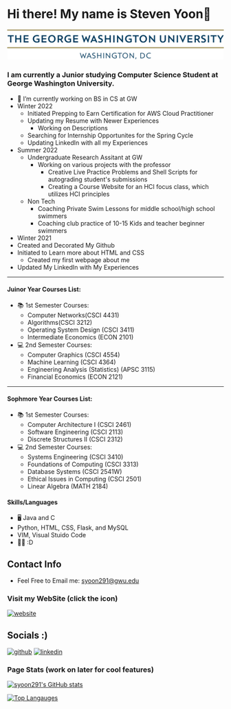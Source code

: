 # Hi there! My name is Steven Yoon👋

![I am a Senior](https://github.com/syoon291/syoon291/blob/main/gw_horizontal_2c.png)

### I am currently a Junior studying Computer Science Student at George Washington University. 

- 🔭 I’m currently working on BS in CS at GW
- Winter 2022
  - Initiated Prepping to Earn Certification for AWS Cloud Practitioner
  - Updating my Resume with Newer Experiences
    - Working on Descriptions
  - Searching for Internship Opportunites for the Spring Cycle
  - Updating LinkedIn with all my Experiences
- Summer 2022
  - Undergraduate Research Assitant at GW
    - Working on various projects with the professor
      - Creative Live Practice Problems and Shell Scripts for autograding student's submissions
      - Creating a Course Website for an HCI focus class, which utilizes HCI principles
  - Non Tech
    - Coaching Private Swim Lessons for middle school/high school swimmers
    - Coaching club practice of 10-15 Kids and teacher beginner swimmers
-  Winter 2021
  - Created and Decorated My Github
  - Initiated to Learn more about HTML and CSS
    - Created my first webpage about me
  - Updated My LinkedIn with My Experiences

---
#### Juinor Year Courses List: 
- 📚 1st Semester Courses: 
  - Computer Networks(CSCI 4431)
  - Algorithms(CSCI 3212)
  - Operating System Design (CSCI 3411) 
  - Intermediate Economics (ECON 2101)
- 💻 2nd Semester Courses: 
  - Computer Graphics (CSCI 4554)
  - Machine Learning (CSCI 4364)
  - Engineering Analysis (Statistics) (APSC 3115)
  - Financial Economics (ECON 2121)
---
#### Sophmore Year Courses List: 
- 📚 1st Semester Courses: 
  - Computer Architecture I (CSCI 2461)
  - Software Engineering (CSCI 2113)
  - Discrete Structures II (CSCI 2312) 
- 💻 2nd Semester Courses: 
  - Systems Engineering (CSCI 3410)
  - Foundations of Computing (CSCI 3313)
  - Database Systems (CSCI 2541W)
  - Ethical Issues in Computing (CSCI 2501)
  - Linear Algebra (MATH 2184)
#### Skills/Languages
- 🖥 Java and C 
- Python, HTML, CSS, Flask, and MySQL
- VIM, Visual Stuido Code
- 👨‍💻 :D

## Contact Info 
  * Feel Free to Email me: syoon291@gwu.edu
### Visit my WebSite (click the icon)
[<img src='https://cdn.jsdelivr.net/npm/simple-icons@3.0.1/icons/icloud.svg' alt='website' height='40'>](https://syoon291.github.io/myWebsite/)  


## Socials :) 
[<img src='https://cdn.jsdelivr.net/npm/simple-icons@3.0.1/icons/github.svg' alt='github' height='40'>](https://github.com/syoon291)  [<img src='https://cdn.jsdelivr.net/npm/simple-icons@3.0.1/icons/linkedin.svg' alt='linkedin' height='40'>](https://www.linkedin.com/in/syoon291)  



### Page Stats (work on later for cool features)
[![syoon291's GitHub stats](https://github-readme-stats.vercel.app/api?username=syoon291&show_icons=true&theme=dracula)](https://github.com/syoon291/github-readme-stats)

[![Top Langauges](https://github-readme-stats.vercel.app/api/top-langs/?username=syoon291&show_icons=true&theme=gruvbox)](https://github.com/syoon291/github-readme-stats)  


